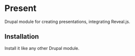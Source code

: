 # Present

Drupal module for creating presentations, integrating Reveal.js.

## Installation

Install it like any other Drupal module.
